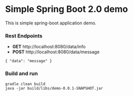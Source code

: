 # Simple Spring Boot 2.0 demo
This is simple spring-boot application demo. 

### Rest Endpoints
* __GET__ http://localhost:8080/data/info
* __POST__ http://localhost:8080/data/message 
```
{ "data": "message" }
```

### Build and run
```
gradle clean build
java -jar build/libs/demo-0.0.1-SNAPSHOT.jar
```
